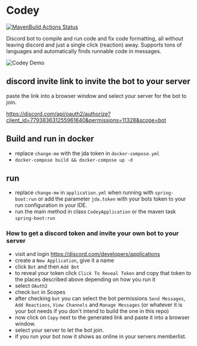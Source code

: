 # Codey

[![MavenBuild Actions Status](https://github.com/Philtard/Codey/workflows/maven-build/badge.svg)](https://github.com/Philtard/Codey/actions)

Discord bot to compile and run code and fix code formatting, all 
without leaving discord and just a single click (reaction) away.
Supports tons of languages and automatically finds runnable code in messages.

![Codey Demo](docs/demo.gif)

## discord invite link to invite the bot to your server

paste the link into a browser window and select your server for the bot to join.

https://discord.com/api/oauth2/authorize?client_id=779383631255961640&permissions=11328&scope=bot

## Build and run in docker

* replace `change-me` with the jda token in `docker-compose.yml`
* `docker-compose build && docker-compose up -d`

## run

* replace `change-me` in `application.yml` when running with `spring-boot:run` or add the parameter `jda.token` with your bots token to your run configuration in your IDE.
* run the main method in class `CodeyApplication` or the maven task `spring-boot:run`

### How to get a discord token and invite your own bot to your server

* visit and login https://discord.com/developers/applications
* create a `New Application`, give it a name
* click `Bot` and then `Add Bot`
* to reveal your token click `Click To Reveal Token` and copy that token to the places described above depending on how you run it
* select `OAuth2`
* check `bot` in Scopes
* after checking `bot` you can select the bot permissions `Send Messages`, `Add Reactions`, `View Channels` and `Manage Messages` (or whatever it is your bot needs if you don't intend to build the one in this repo)
* now click on `Copy` next to the generated link and paste it into a browser window.
* select your server to let the bot join.
* if you run your bot now it shows as online in your servers memberlist.

